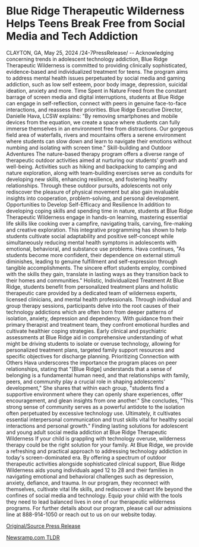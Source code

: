# Blue Ridge Therapeutic Wilderness Helps Teens Break Free from Social Media and Tech Addiction

CLAYTON, GA, May 25, 2024 /24-7PressRelease/ -- Acknowledging concerning trends in adolescent technology addiction, Blue Ridge Therapeutic Wilderness is committed to providing clinically sophisticated, evidence-based and individualized treatment for teens. The program aims to address mental health issues perpetuated by social media and gaming addiction, such as low self esteem, poor body image, depression, suicidal ideation, anxiety and more.  Time Spent in Nature   Freed from the constant barrage of screen media and digital interruptions, students at Blue Ridge can engage in self-reflection, connect with peers in genuine face-to-face interactions, and reassess their priorities.  Blue Ridge Executive Director, Danielle Hava, LCSW explains: "By removing smartphones and mobile devices from the equation, we create a space where students can fully immerse themselves in an environment free from distractions. Our gorgeous field area of waterfalls, rivers and mountains offers a serene environment where students can slow down and learn to navigate their emotions without numbing and isolating with screen time."  Skill-building and Outdoor Adventures  The nature-based therapy program offers a diverse range of therapeutic outdoor activities aimed at nurturing our students' growth and well-being. Activities such as hiking and backpacking to camping and nature exploration, along with team-building exercises serve as conduits for developing new skills, enhancing resilience, and fostering healthy relationships.  Through these outdoor pursuits, adolescents not only rediscover the pleasure of physical movement but also gain invaluable insights into cooperation, problem-solving, and personal development.   Opportunities to Develop Self-Efficacy and Resilience  In addition to developing coping skills and spending time in nature, students at Blue Ridge Therapeutic Wilderness engage in hands-on learning, mastering essential life skills like cooking over a campfire, navigating trails, carving, fire-making and creative exploration. This integrative programming has shown to help students cultivate social adaptability and positive self-concept while simultaneously reducing mental health symptoms in adolescents with emotional, behavioral, and substance use problems.  Hava continues, "As students become more confident, their dependence on external stimuli diminishes, leading to genuine fulfillment and self-expression through tangible accomplishments. The sincere effort students employ, combined with the skills they gain, translate in lasting ways as they transition back to their homes and communities."  Holistic, Individualized Treatment  At Blue Ridge, students benefit from personalized treatment plans and holistic therapeutic care provided by a dedicated team of wilderness experts, licensed clinicians, and mental health professionals. Through individual and group therapy sessions, participants delve into the root causes of their technology addictions which are often born from deeper patterns of isolation, anxiety, depression and dependency. With guidance from their primary therapist and treatment team, they confront emotional hurdles and cultivate healthier coping strategies.  Early clinical and psychiatric assessments at Blue Ridge aid in comprehensive understanding of what might be driving students to isolate or overuse technology, allowing for personalized treatment plans, targeted family support resources and specific objectives for discharge planning.  Prioritizing Connection with Others  Hava underscores the importance the program places on peer relationships, stating that "[Blue Ridge] understands that a sense of belonging is a fundamental human need, and that relationships with family, peers, and community play a crucial role in shaping adolescents' development," She shares that within each group, "students find a supportive environment where they can openly share experiences, offer encouragement, and glean insights from one another."  She concludes, "This strong sense of community serves as a powerful antidote to the isolation often perpetuated by excessive technology use. Ultimately, it cultivates essential interpersonal communication and trust skills vital for healthy social interactions and personal growth."  Finding lasting solutions for adolescent and young adult social media addiction at Blue Ridge Therapeutic Wilderness  If your child is grappling with technology overuse, wilderness therapy could be the right solution for your family.  At Blue Ridge, we provide a refreshing and practical approach to addressing technology addiction in today's screen-dominated era. By offering a spectrum of outdoor therapeutic activities alongside sophisticated clinical support, Blue Ridge Wilderness aids young individuals aged 12 to 28 and their families in navigating emotional and behavioral challenges such as depression, anxiety, defiance, and trauma. In our program, they reconnect with themselves, cultivate vital life skills, and rediscover a vibrant life beyond the confines of social media and technology.  Equip your child with the tools they need to lead balanced lives in one of our therapeutic wilderness programs. For further details about our program, please call our admissions line at 888-914-1050 or reach out to us on our website today. 

[Original/Source Press Release](https://www.24-7pressrelease.com/press-release/511140/blue-ridge-therapeutic-wilderness-helps-teens-break-free-from-social-media-and-tech-addiction) 

[Newsramp.com TLDR](https://newsramp.com/None) 